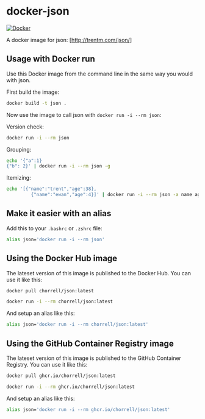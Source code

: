 # docker-json

[![Docker](https://github.com/chorrell/docker-json/actions/workflows/docker-publish.yml/badge.svg)](https://github.com/chorrell/docker-json/actions/workflows/docker-publish.yml)

A docker image for json: [http://trentm.com/json/]

## Usage with Docker run

Use this Docker image from the command line in the same way you would with json.

First build the image:

```sh
docker build -t json .
```

Now use the image to call json with `docker run -i --rm json`:

Version check:

```sh
docker run -i --rm json
```

Grouping:

```sh
echo '{"a":1}
{"b": 2}' | docker run -i --rm json -g
```

Itemizing:

```sh
echo '[{"name":"trent","age":38},
         {"name":"ewan","age":4}]' | docker run -i --rm json -a name age
```

## Make it easier with an alias

Add this to your `.bashrc` or `.zshrc` file:

```bash
alias json='docker run -i --rm json'
```

## Using the Docker Hub image

The lateset version of this image is published to the Docker Hub. You can use it like this:

```sh
docker pull chorrell/json:latest

docker run -i --rm chorrell/json:latest
```

And setup an alias like this:

```bash
alias json='docker run -i --rm chorrell/json:latest'
```


## Using the GitHub Container Registry image

The lateset version of this image is published to the GitHub Container Registry. You can use it like this:

```sh
docker pull ghcr.io/chorrell/json:latest

docker run -i --rm ghcr.io/chorrell/json:latest
```

And setup an alias like this:

```bash
alias json='docker run -i --rm ghcr.io/chorrell/json:latest'
```
